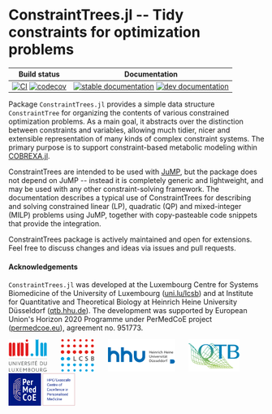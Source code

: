 
# ConstraintTrees.jl -- Tidy constraints for optimization problems

| Build status | Documentation |
|:---:|:---:|
| [![CI](https://github.com/COBREXA/ConstraintTrees.jl/actions/workflows/ci.yml/badge.svg)](https://github.com/COBREXA/ConstraintTrees.jl/actions/workflows/ci.yml) [![codecov](https://codecov.io/gh/COBREXA/ConstraintTrees.jl/branch/master/graph/badge.svg?token=A2ui7exGIH)](https://codecov.io/gh/COBREXA/ConstraintTrees.jl) | [![stable documentation](https://img.shields.io/badge/docs-stable-blue)](https://cobrexa.github.io/ConstraintTrees.jl/stable) [![dev documentation](https://img.shields.io/badge/docs-dev-cyan)](https://cobrexa.github.io/ConstraintTrees.jl/dev) |

Package `ConstraintTrees.jl` provides a simple data structure `ConstraintTree`
for organizing the contents of various constrained optimization problems. As a
main goal, it abstracts over the distinction between constraints and variables,
allowing much tidier, nicer and extensible representation of many kinds of
complex constraint systems. The primary purpose is to support constraint-based
metabolic modeling within
[COBREXA.jl](https://github.com/COBREXA/COBREXA.jl).

ConstraintTrees are intended to be used with
[JuMP](https://github.com/jump-dev/JuMP.jl), but the package does not depend on
JuMP -- instead it is completely generic and lightweight, and may be used with
any other constraint-solving framework. The documentation describes a typical
use of ConstraintTrees for describing and solving constrained linear (LP),
quadratic (QP) and mixed-integer (MILP) problems using JuMP, together with
copy-pasteable code snippets that provide the integration.

ConstraintTrees package is actively maintained and open for extensions. Feel
free to discuss changes and ideas via issues and pull requests.

#### Acknowledgements

`ConstraintTrees.jl` was developed at the Luxembourg Centre for Systems
Biomedicine of the University of Luxembourg
([uni.lu/lcsb](https://www.uni.lu/lcsb))
and at Institute for Quantitative and Theoretical Biology at Heinrich Heine
University Düsseldorf ([qtb.hhu.de](https://www.qtb.hhu.de/en/)).
The development was supported by European Union's Horizon 2020 Programme under
PerMedCoE project ([permedcoe.eu](https://www.permedcoe.eu/)),
agreement no. 951773.

<img src="docs/src/assets/unilu.svg" alt="Uni.lu logo" height="64px">   <img src="docs/src/assets/lcsb.svg" alt="LCSB logo" height="64px">   <img src="docs/src/assets/hhu.svg" alt="HHU logo" height="64px" style="height:64px; width:auto">   <img src="docs/src/assets/qtb.svg" alt="QTB logo" height="64px" style="height:64px; width:auto">   <img src="docs/src/assets/permedcoe.svg" alt="PerMedCoE logo" height="64px">
